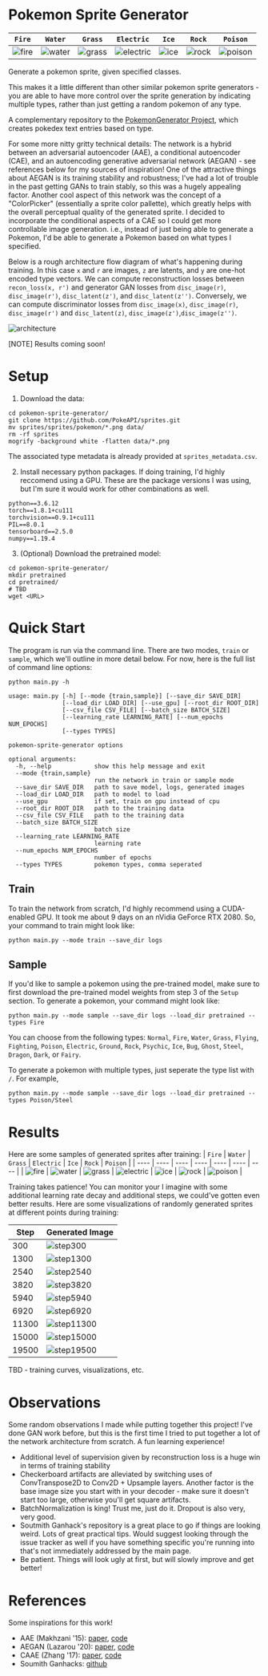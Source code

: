 # Pokemon Sprite Generator

| `Fire`  | `Water` | `Grass` | `Electric` | `Ice` | `Rock` | `Poison` |
| ---- | ---- |  ---- |  ---- | ---- | ---- | ---- | 
| ![fire](doc/fire.png)  | ![water](doc/water.png) | ![grass](doc/grass.png) | ![electric](doc/electric.png) | ![ice](doc/ice.png) | ![rock](doc/rock.png) | ![poison](doc/poison.png) |

Generate a pokemon sprite, given specified classes.

This makes it a little different than other similar pokemon sprite generators - you are able to have more control over the sprite generation by indicating multiple types, rather than just getting a random pokemon of any type.

A complementary repository to the [PokemonGenerator Project](https://github.com/SpenDM/PokemonGenerator), which creates pokedex text entries based on type.

For some more nitty gritty technical details: The network is a hybrid between an adversarial autoencoder (AAE), a conditional autoencoder (CAE), and an autoencoding generative adversarial network (AEGAN) - see references below for my sources of inspiration! One of the attractive things about AEGAN is its training stability and robustness; I've had a lot of trouble in the past getting GANs to train stably, so this was a hugely appealing factor. Another cool aspect of this network was the concept of a "ColorPicker" (essentially a sprite color pallette), which greatly helps with the overall perceptual quality of the generated sprite. I decided to incorporate the conditional aspects of a CAE so I could get more controllable image generation. i.e., instead of just being able to generate a Pokemon, I'd be able to generate a Pokemon based on what types I specified.

Below is a rough architecture flow diagram of what's happening during training. In this case `x` and `r` are images, `z` are latents, and `y` are one-hot encoded type vectors. We can compute reconstruction losses between `recon_loss(x, r')` and generator GAN losses from  `disc_image(r)`, `disc_image(r')`, `disc_latent(z')`, and `disc_latent(z'')`. Conversely, we can compute discriminator losses from `disc_image(x)`, `disc_image(r)`, `disc_image(r')` and `disc_latent(z)`, `disc_image(z')`,`disc_image(z'')`. 

![architecture](doc/arch.png)

[NOTE] Results coming soon!

# Setup 

1. Download the data:
```
cd pokemon-sprite-generator/
git clone https://github.com/PokeAPI/sprites.git
mv sprites/sprites/pokemon/*.png data/
rm -rf sprites
mogrify -background white -flatten data/*.png
```

The associated type metadata is already provided at `sprites_metadata.csv`.

2. Install necessary python packages. If doing training, I'd highly reccomend using a GPU. These are the package versions I was using, but I'm sure it would work for other combinations as well.
```
python==3.6.12
torch==1.8.1+cu111
torchvision==0.9.1+cu111
PIL==8.0.1
tensorboard==2.5.0
numpy==1.19.4
```

3. (Optional) Download the pretrained model:
```
cd pokemon-sprite-generator/
mkdir pretrained
cd pretrained/
# TBD
wget <URL>
```

# Quick Start

The program is run via the command line. There are two modes, `train` or `sample`, which we'll outline in more detail below. For now, here is the full list of command line options:

```
python main.py -h

usage: main.py [-h] [--mode {train,sample}] [--save_dir SAVE_DIR]
               [--load_dir LOAD_DIR] [--use_gpu] [--root_dir ROOT_DIR]
               [--csv_file CSV_FILE] [--batch_size BATCH_SIZE]
               [--learning_rate LEARNING_RATE] [--num_epochs NUM_EPOCHS]
               [--types TYPES]

pokemon-sprite-generator options

optional arguments:
  -h, --help            show this help message and exit
  --mode {train,sample}
                        run the network in train or sample mode
  --save_dir SAVE_DIR   path to save model, logs, generated images
  --load_dir LOAD_DIR   path to model to load
  --use_gpu             if set, train on gpu instead of cpu
  --root_dir ROOT_DIR   path to the training data
  --csv_file CSV_FILE   path to the training data
  --batch_size BATCH_SIZE
                        batch size
  --learning_rate LEARNING_RATE
                        learning rate
  --num_epochs NUM_EPOCHS
                        number of epochs
  --types TYPES         pokemon types, comma seperated
``` 

## Train 

To train the network from scratch, I'd highly recommend using a CUDA-enabled GPU. It took me about 9 days on an nVidia GeForce RTX 2080. So, your command to train might look like:

```
python main.py --mode train --save_dir logs 
```

## Sample

If you'd like to sample a pokemon using the pre-trained model, make sure to first download the pre-trained model weights from step 3 of the `Setup` section. To generate a pokemon, your command might look like:

```
python main.py --mode sample --save_dir logs --load_dir pretrained --types Fire
```

You can choose from the following types: `Normal`, `Fire`, `Water`, `Grass`, `Flying`, `Fighting`, `Poison`, `Electric`, `Ground`, `Rock`, `Psychic`, `Ice`, `Bug`, `Ghost`, `Steel`, `Dragon`, `Dark`, or `Fairy`.

To generate a pokemon with multiple types, just seperate the type list with `/`. For example,

```
python main.py --mode sample --save_dir logs --load_dir pretrained --types Poison/Steel
```


# Results 

Here are some samples of generated sprites after training:
| `Fire`  | `Water` | `Grass` | `Electric` | `Ice` | `Rock` | `Poison` |
| ---- | ---- |  ---- |  ---- | ---- | ---- | ---- | 
| ![fire](doc/fire.png)  | ![water](doc/water.png) | ![grass](doc/grass.png) | ![electric](doc/electric.png) | ![ice](doc/ice.png) | ![rock](doc/rock.png) | ![poison](doc/poison.png) |


Training takes patience! You can monitor your I imagine with some additional learning rate decay and additional steps, we could've gotten even better results. Here are some visualizations of randomly generated sprites at different points during training:

| Step   | Generated Image                  |
| ------ | -------------------------------- |
| 300    | ![step300](doc/step_300.png)     |
| 1300   | ![step1300](doc/step_1300.png)   |
| 2540   | ![step2540](doc/step_2540.png)   |
| 3820   | ![step3820](doc/step_3820.png)   |
| 5940   | ![step5940](doc/step_5940.png)   |
| 6920   | ![step6920](doc/step_6920.png)   |
| 11300  | ![step11300](doc/step_11300.png) |
| 15000  | ![step15000](doc/step_15000.png) |
| 19500  | ![step19500](doc/step_19500.png) |

TBD - training curves, visualizations, etc.


# Observations

Some random observations I made while putting together this project! I've done GAN work before, but this is the first time I tried to put together a lot of the network architecture from scratch. A fun learning experience!
- Additional level of supervision given by reconstruction loss is a huge win in terms of training stability
- Checkerboard artifacts are alleviated by switching uses of ConvTranspose2D to Conv2D + Upsample layers. Another factor is the base image size you start with in your decoder - make sure it doesn't start too large, otherwise you'll get square artifacts.
- BatchNormalization is king! Trust me, just do it. Dropout is also very, very good.
- Soutmith Ganhack's repository is a great place to go if things are looking weird. Lots of great practical tips. Would suggest looking through the issue tracker as well if you have something specific you're running into that's not immediately addressed by the main page.
- Be patient. Things will look ugly at first, but will slowly improve and get better!


# References

Some inspirations for this work!

- AAE (Makhzani '15): [paper](https://arxiv.org/abs/1511.05644), [code](https://github.com/neale/Adversarial-Autoencoder)
- AEGAN (Lazarou '20): [paper](https://arxiv.org/abs/2004.05472), [code](https://github.com/ConorLazarou/PokeGAN)
- CAAE (Zhang '17): [paper](http://web.eecs.utk.edu/~zzhang61/docs/papers/2017_CVPR_Age.pdf), [code](https://github.com/mattans/AgeProgression/tree/v1.0.0)
- Soumith Ganhacks: [github](https://github.com/soumith/ganhacks)